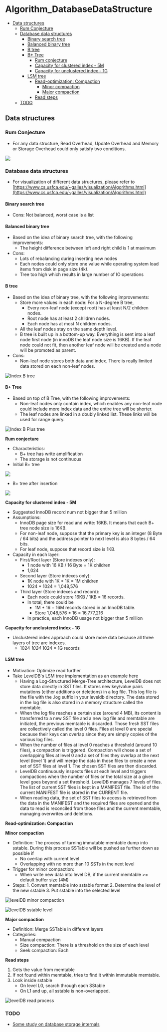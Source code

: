 # Algorithm\_DatabaseDataStructure

* [Data structures](algorithm_databasedatastructure.md#data-structures)
  * [Rum Conjecture](algorithm_databasedatastructure.md#rum-conjecture)
  * [Database data structures](algorithm_databasedatastructure.md#database-data-structures)
    * [Binary search tree](algorithm_databasedatastructure.md#binary-search-tree)
    * [Balanced binary  tree](algorithm_databasedatastructure.md#balanced-binary--tree)
    * [B tree](algorithm_databasedatastructure.md#b-tree)
    * [B+ Tree](algorithm_databasedatastructure.md#b-tree-1)
      * [Rum conjecture](algorithm_databasedatastructure.md#rum-conjecture-1)
      * [Capacity for clustered index - 5M](algorithm_databasedatastructure.md#capacity-for-clustered-index---5m)
      * [Capacity for unclustered index - 1G](algorithm_databasedatastructure.md#capacity-for-unclustered-index---1g)
    * [LSM tree](algorithm_databasedatastructure.md#lsm-tree)
      * [Read-optimization: Compaction](algorithm_databasedatastructure.md#read-optimization-compaction)
        * [Minor compaction](algorithm_databasedatastructure.md#minor-compaction)
        * [Major compaction](algorithm_databasedatastructure.md#major-compaction)
      * [Read steps](algorithm_databasedatastructure.md#read-steps)
  * [TODO](algorithm_databasedatastructure.md#todo)

## Data structures

### Rum Conjecture

* For any data structure, Read Overhead, Update Overhead and Memory or Storage Overhead could only satisfy two conditions. 

![](.gitbook/assets/kv_db_design_rumGuess.png)

### Database data structures

* For visualization of different data structures, please refer to [https://www.cs.usfca.edu/~galles/visualization/Algorithms.html](https://www.cs.usfca.edu/~galles/visualization/Algorithms.html)

#### Binary search tree

* Cons: Not balanced, worst case is a list

#### Balanced binary  tree

* Based on the idea of binary search tree, with the following improvements:
  * The height difference between left and right child is 1 at maximum
* Cons:
  * Lots of rebalancing during inserting new nodes
  * Each nodes could only store one value while operating system load items from disk in page size \(4k\).
  * Tree too high which results in large number of IO operations

#### B tree

* Based on the idea of binary tree, with the following improvements:
  * Store more values in each node: For a N-degree B tree, 
    * Every non-leaf node \(except root\) has at least N/2 children nodes.
    * Root node has at least 2 children nodes.
    * Each node has at most N children nodes. 
  * All the leaf nodes stay on the same depth level.
  * B tree is built up in a bottom-up way. Everything is sent into a leaf node first node \(in innoDB the leaf node size is 16KB\). If the leaf node could not fit, then another leaf node will be created and a node will be promoted as parent. 
* Cons:
  * Non-leaf node stores both data and index. There is really limited data stored on each non-leaf nodes. 

![Index B tree](.gitbook/assets/mysql_index_btree.png)

#### B+ Tree

* Based on top of B Tree, with the following improvements:
  * Non-leaf nodes only contain index, which enables any non-leaf node  could include more index data and the entire tree will be shorter. 
  * The leaf nodes are linked in a doubly linked list. These links will be used for range query. 

![Index B Plus tree](.gitbook/assets/mysql_index_bPlusTree.png)

**Rum conjecture**

* Characteristics:
  * B+ tree has write amplification
  * The storage is not continuous
* Initial B+ tree

![](.gitbook/assets/relationalDb_distributed_internals_BtreeConjecture.png)

* B+ tree after insertion

![](.gitbook/assets/relationalDb_distributed_internals_BtreeConjecture2.png)

**Capacity for clustered index - 5M**

* Suggested InnoDB record num not bigger than 5 million
* Assumptions: 
  * InnoDB page size for read and write: 16KB. It means that each B+ tree node size is 16KB. 
  * For non-leaf node, suppose that the primary key is an integer \(8 Byte / 64 bits\) and the address pointer to next level is also 8 bytes / 64 bits. 
  * For leaf node, suppose that record size is 1KB. 
* Capacity in each layer:
  * First/Root layer \(Store indexes only\): 
    * 1 node with 16 KB / 16 Byte = 1K children
    * 1,024 
  * Second layer \(Store indexes only\): 
    * 1K node with 1K \* 1K = 1M children 
    * 1024 \* 1024 = 1,048,576
  * Third layer \(Store indexes and record\): 
    * Each node could store 16KB / 1KB = 16 records. 
    * In total, there could be
      * 1M \* 16 = 16M records stored in an InnoDB table. 
      * Store 1,048,576 \* 16 =  16,777,216
    * In practice, each InnoDB usage not bigger than 5 million

**Capacity for unclustered index - 1G**

* Unclustered index approach could store more data because all three layers of tree are indexes. 
  * 1024  _1024_  1024 = 1G records

#### LSM tree

* Motivation: Optimize read further
* Take LevelDB's LSM tree implementation as an example here
  * Having a Log-Structured Merge-Tree architecture, LevelDB does not store data directly in SST files. It stores new key/value pairs mutations \(either additions or deletions\) in a log file. This log file is the file with the .log suffix in your leveldb directory. The data stored in the log file is also stored in a memory structure called the memtable.
  * When the log file reaches a certain size \(around 4 MB\), its content is transferred to a new SST file and a new log file and memtable are initiated, the previous memtable is discarded. Those fresh SST files are collectively called the level 0 files. Files at level 0 are special because their keys can overlap since they are simply copies of the various log files.
  * When the number of files at level 0 reaches a threshold \(around 10 files\), a compaction is triggered. Compaction will chose a set of overlapping files at level 0 and a set of files they overlap at the next level \(level 1\) and will merge the data in those files to create a new set of SST files at level 1. The chosen SST files are then discarded.
  * LevelDB continuously inspects files at each level and triggers compactions when the number of files or the total size at a given level goes beyond a set threshold. LevelDB manages 7 levels of files. The list of current SST files is kept in a MANIFEST file. The id of the current MANIFEST file is stored in the CURRENT file.
  * When reading data, the set of SST files to access is retrieved from the data in the MANIFEST and the required files are opened and the data to read is reconciled from those files and the current memtable, managing overwrites and deletions.

**Read-optimization: Compaction**

**Minor compaction**

* Definition: The process of turning immutable memtable dump into sstable. During this process SSTable will be pushed as further down as possible if
  * No overlap with current level
  * Overlapping with no more than 10 SSTs in the next level
* Trigger for minor compaction:
  * When write new data into level DB, if the current memtable &gt;= default buffer size \(4M\)
* Steps: 1. Convert memtable into sstable format 2. Determine the level of the new sstable 3. Put sstable into the selected level

![levelDB minor compaction](.gitbook/assets/leveldb_compaction_minor.jpg)

![levelDB sstable level](.gitbook/assets/leveldb_compaction_sstable_level.jpg)

**Major compaction**

* Definition: Merge SSTable in different layers
* Categories:
  * Manual compaction
  * Size compaction: There is a threshold on the size of each level
  * Seek compaction: Each 

**Read steps**

1. Gets the value from memtable
2. If not found within memtable, tries to find it within immutable memtable. 
3. Look inside sstable
   * On level L0, search through each SStable
   * On L1 and up, all sstable is non-overlapped. 

![levelDB read process](.gitbook/assets/leveldb_readoperation.jpg)

### TODO

* [Some study on database storage internals](https://kousiknath.medium.com/data-structures-database-storage-internals-1f5ed3619d43)

